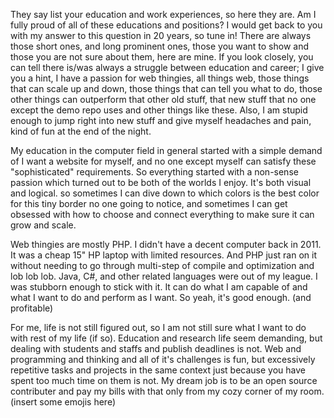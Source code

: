 They say list your education and work experiences, so here they are. Am I fully proud of all of these educations and positions? I would get back to you with my answer to this question in 20 years, so tune in! There are always those short ones, and long prominent ones, those you want to show and those you are not sure about them, here are mine. If you look closely, you can tell there is/was always a struggle between education and career; I give you a hint, I have a passion for web thingies, all things web, those things that can scale up and down, those things that can tell you what to do, those other things can outperform that other old stuff, that new stuff that no one except the demo repo uses and other things like these. Also, I am stupid enough to jump right into new stuff and give myself headaches and pain, kind of fun at the end of the night.

My education in the computer field in general started with a simple demand of I want a website for myself, and no one except myself can satisfy these "sophisticated" requirements. So everything started with a non-sense passion which turned out to be both of the worlds I enjoy. It's both visual and logical. so sometimes I can dive down to which colors is the best color for this tiny border no one going to notice, and sometimes I can get obsessed with how to choose and connect everything to make sure it can grow and scale.

Web thingies are mostly PHP. I didn't have a decent computer back in 2011. It was a cheap 15" HP laptop with limited resources. And PHP just ran on it without needing to go through multi-step of compile and optimization and lob lob lob. Java, C#, and other related languages were out of my league. I was stubborn enough to stick with it. It can do what I am capable of and what I want to do and perform as I want. So yeah, it's good enough. (and profitable) 

For me, life is not still figured out, so I am not still sure what I want to do with rest of my life (if so). Education and research life seem demanding, but dealing with students and staffs and publish deadlines is not. Web and programming and thinking and all of it's challenges is fun, but excessively repetitive tasks and projects in the same context just because you have spent too much time on them is not. My dream job is to be an open source contributer and pay my bills with that only from my cozy corner of my room. (insert some emojis here)

